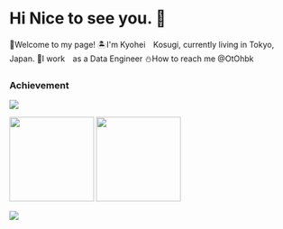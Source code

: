 # Hi Nice to see you. 👋
<p>
  🌸Welcome to my page!
  🏝I'm Kyohei　Kosugi, currently living in Tokyo, Japan.
  🍁I work　as a Data Engineer
  ⛄️How to reach me @OtOhbk
</p>


### Achievement

![](https://github-profile-trophy.vercel.app/?username=Rsnca)
<p align="left">
  <img height=150px src="https://github-readme-stats.vercel.app/api?username=Rsnca&count_private=true&show_icons=true&theme=vue">
  <img height=150px src="https://github-readme-stats.vercel.app/api/top-langs/?username=Rsnca&layout=compact&count_private=true&theme=vue">
</p>

![](https://github-profile-summary-cards.vercel.app/api/cards/profile-details?username=Rsnca&theme=vue)
